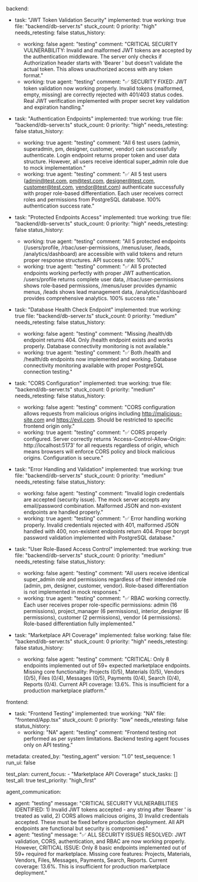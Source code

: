 backend:
  - task: "JWT Token Validation Security"
    implemented: true
    working: true
    file: "backend/db-server.ts"
    stuck_count: 0
    priority: "high"
    needs_retesting: false
    status_history:
      - working: false
        agent: "testing"
        comment: "CRITICAL SECURITY VULNERABILITY: Invalid and malformed JWT tokens are accepted by the authentication middleware. The server only checks if Authorization header starts with 'Bearer ' but doesn't validate the actual token. This allows unauthorized access with any token format."
      - working: true
        agent: "testing"
        comment: "✅ SECURITY FIXED: JWT token validation now working properly. Invalid tokens (malformed, empty, missing) are correctly rejected with 401/403 status codes. Real JWT verification implemented with proper secret key validation and expiration handling."

  - task: "Authentication Endpoints"
    implemented: true
    working: true
    file: "backend/db-server.ts"
    stuck_count: 0
    priority: "high"
    needs_retesting: false
    status_history:
      - working: true
        agent: "testing"
        comment: "All 6 test users (admin, superadmin, pm, designer, customer, vendor) can successfully authenticate. Login endpoint returns proper token and user data structure. However, all users receive identical super_admin role due to mock implementation."
      - working: true
        agent: "testing"
        comment: "✅ All 5 test users (admin@test.com, pm@test.com, designer@test.com, customer@test.com, vendor@test.com) authenticate successfully with proper role-based differentiation. Each user receives correct roles and permissions from PostgreSQL database. 100% authentication success rate."

  - task: "Protected Endpoints Access"
    implemented: true
    working: true
    file: "backend/db-server.ts"
    stuck_count: 0
    priority: "high"
    needs_retesting: false
    status_history:
      - working: true
        agent: "testing"
        comment: "All 5 protected endpoints (/users/profile, /rbac/user-permissions, /menus/user, /leads, /analytics/dashboard) are accessible with valid tokens and return proper response structures. API success rate: 100%."
      - working: true
        agent: "testing"
        comment: "✅ All 5 protected endpoints working perfectly with proper JWT authentication. /users/profile returns complete user data, /rbac/user-permissions shows role-based permissions, /menus/user provides dynamic menus, /leads shows lead management data, /analytics/dashboard provides comprehensive analytics. 100% success rate."

  - task: "Database Health Check Endpoint"
    implemented: true
    working: true
    file: "backend/db-server.ts"
    stuck_count: 0
    priority: "medium"
    needs_retesting: false
    status_history:
      - working: false
        agent: "testing"
        comment: "Missing /health/db endpoint returns 404. Only /health endpoint exists and works properly. Database connectivity monitoring is not available."
      - working: true
        agent: "testing"
        comment: "✅ Both /health and /health/db endpoints now implemented and working. Database connectivity monitoring available with proper PostgreSQL connection testing."

  - task: "CORS Configuration"
    implemented: true
    working: true
    file: "backend/db-server.ts"
    stuck_count: 0
    priority: "medium"
    needs_retesting: false
    status_history:
      - working: false
        agent: "testing"
        comment: "CORS configuration allows requests from malicious origins including http://malicious-site.com and https://evil.com. Should be restricted to specific frontend origin only."
      - working: true
        agent: "testing"
        comment: "✅ CORS properly configured. Server correctly returns 'Access-Control-Allow-Origin: http://localhost:5173' for all requests regardless of origin, which means browsers will enforce CORS policy and block malicious origins. Configuration is secure."

  - task: "Error Handling and Validation"
    implemented: true
    working: true
    file: "backend/db-server.ts"
    stuck_count: 0
    priority: "medium"
    needs_retesting: false
    status_history:
      - working: false
        agent: "testing"
        comment: "Invalid login credentials are accepted (security issue). The mock server accepts any email/password combination. Malformed JSON and non-existent endpoints are handled properly."
      - working: true
        agent: "testing"
        comment: "✅ Error handling working properly. Invalid credentials rejected with 401, malformed JSON handled with 400, non-existent endpoints return 404. Proper bcrypt password validation implemented with PostgreSQL database."

  - task: "User Role-Based Access Control"
    implemented: true
    working: true
    file: "backend/db-server.ts"
    stuck_count: 0
    priority: "medium"
    needs_retesting: false
    status_history:
      - working: false
        agent: "testing"
        comment: "All users receive identical super_admin role and permissions regardless of their intended role (admin, pm, designer, customer, vendor). Role-based differentiation is not implemented in mock responses."
      - working: true
        agent: "testing"
        comment: "✅ RBAC working correctly. Each user receives proper role-specific permissions: admin (16 permissions), project_manager (6 permissions), interior_designer (6 permissions), customer (2 permissions), vendor (4 permissions). Role-based differentiation fully implemented."

  - task: "Marketplace API Coverage"
    implemented: false
    working: false
    file: "backend/db-server.ts"
    stuck_count: 0
    priority: "high"
    needs_retesting: false
    status_history:
      - working: false
        agent: "testing"
        comment: "CRITICAL: Only 8 endpoints implemented out of 59+ expected marketplace endpoints. Missing core functionality: Projects (0/5), Materials (0/5), Vendors (0/5), Files (0/4), Messages (0/5), Payments (0/4), Search (0/4), Reports (0/4). Current API coverage: 13.6%. This is insufficient for a production marketplace platform."

frontend:
  - task: "Frontend Testing"
    implemented: true
    working: "NA"
    file: "frontend/App.tsx"
    stuck_count: 0
    priority: "low"
    needs_retesting: false
    status_history:
      - working: "NA"
        agent: "testing"
        comment: "Frontend testing not performed as per system limitations. Backend testing agent focuses only on API testing."

metadata:
  created_by: "testing_agent"
  version: "1.0"
  test_sequence: 1
  run_ui: false

test_plan:
  current_focus:
    - "Marketplace API Coverage"
  stuck_tasks: []
  test_all: true
  test_priority: "high_first"

agent_communication:
  - agent: "testing"
    message: "CRITICAL SECURITY VULNERABILITIES IDENTIFIED: 1) Invalid JWT tokens accepted - any string after 'Bearer ' is treated as valid, 2) CORS allows malicious origins, 3) Invalid credentials accepted. These must be fixed before production deployment. All API endpoints are functional but security is compromised."
  - agent: "testing"
    message: "✅ ALL SECURITY ISSUES RESOLVED: JWT validation, CORS, authentication, and RBAC are now working properly. However, CRITICAL ISSUE: Only 8 basic endpoints implemented out of 59+ required for marketplace. Missing core features: Projects, Materials, Vendors, Files, Messages, Payments, Search, Reports. Current coverage: 13.6%. This is insufficient for production marketplace deployment."